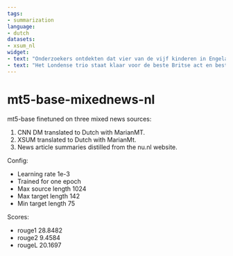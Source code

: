 ```yaml
---
tags:
- summarization
language: 
- dutch
datasets:
- xsum_nl
widget:
- text: "Onderzoekers ontdekten dat vier van de vijf kinderen in Engeland die op school lunches hadden gegeten, op school voedsel hadden geprobeerd dat ze thuis niet hadden geprobeerd.De helft van de ondervraagde ouders zei dat hun kinderen hadden gevraagd om voedsel dat ze op school hadden gegeten om thuis te worden gekookt.De enquête, van ongeveer 1.000 ouders, vond dat de meest populaire groenten wortelen, suikermaïs en erwten waren.Aubergine, kikkererwten en spinazie waren een van de minst populaire.Van de ondervraagde ouders, 628 hadden kinderen die lunches op school aten. (% duidt op een deel van de ouders die zeiden dat hun kind elke groente zou eten) England's School Food Trust gaf opdracht tot het onderzoek na een onderzoek door de Mumsnet-website suggereerde dat sommige ouders hun kinderen lunchpakket gaven omdat ze dachten dat ze te kieskeurig waren om iets anders te eten. \"Schoolmaaltijden kunnen een geweldige manier zijn om ouders te helpen hun kinderen aan te moedigen om nieuw voedsel te proberen en om de verscheidenheid van voedsel in hun dieet te verhogen. \"Mumsnet medeoprichter, Carrie Longton, zei: \"Het krijgen van kinderen om gezond te eten is de droom van elke ouder, maar maaltijdtijden thuis kan vaak een slagveld en emotioneel geladen zijn. \"Vanuit Mumsnetters' ervaring lijkt het erop dat eenmaal op school is er een verlangen om in te passen bij iedereen anders en zelfs een aantal positieve peer pressure om op te scheppen over de verscheidenheid van wat voedsel je kunt eten. \"Schoolmaaltijden zijn ook verplaatst op nogal een beetje van toen Mumsnetters op school waren, met gezondere opties en meer afwisseling. \"Schoolmaaltijden in Engeland moeten nu voldoen aan strenge voedingsrichtlijnen.Ongeveer vier op de tien basisschoolkinderen in Engeland eten nu schoollunches, iets meer dan op middelbare scholen.Meer kinderen in Schotland eten schoollunches - ongeveer 46%.Het onderzoek werd online uitgevoerd tussen 26 februari en 5 maart onder een panel van ouders die ten minste één kind op school hadden van 4-17 jaar oud."
- text: "Het Londense trio staat klaar voor de beste Britse act en beste album, evenals voor twee nominaties in de beste song categorie. \"We kregen te horen zoals vanmorgen 'Oh I think you're genomineerd',\" zei Dappy. \"En ik was als 'Oh yeah, what one?' En nu zijn we genomineerd voor vier awards. Ik bedoel, wow! \"Bandmate Fazer voegde eraan toe: \"We dachten dat het het beste van ons was om met iedereen naar beneden te komen en hallo te zeggen tegen de camera's.En nu vinden we dat we vier nominaties hebben. \"De band heeft twee shots bij de beste song prijs, het krijgen van het knikje voor hun Tyncy Stryder samenwerking nummer één, en single Strong Again.Their album Uncle B zal ook gaan tegen platen van Beyonce en Kany \"Aan het eind van de dag zijn we dankbaar om te zijn waar we zijn in onze carrières. \"Als het niet gebeurt dan gebeurt het niet - live om te vechten een andere dag en blijven maken albums en hits voor de fans. \"Dappy onthulde ook dat ze kunnen worden optreden live op de avond.De groep zal doen Nummer Een en ook een mogelijke uitlevering van de War Child single, I Got Soul.Het liefdadigheidslied is een re-working van The Killers' All These Things That I've Done en is ingesteld op artiesten als Chipmunk, Ironik en Pixie Lott.Dit jaar zal Mobos worden gehouden buiten Londen voor de eerste keer, in Glasgow op 30 september.N-Dubz zei dat ze op zoek waren naar optredens voor hun Schotse fans en bogen over hun recente shows ten noorden van de Londense We hebben Aberdeen ongeveer drie of vier maanden geleden gedaan - we hebben die show daar verbrijzeld! Overal waar we heen gaan slaan we hem in elkaar!\""
---
```


# mt5-base-mixednews-nl

mt5-base finetuned on three mixed news sources:

 1. CNN DM translated to Dutch with MarianMT.
 2. XSUM translated to Dutch with MarianMt.
 3. News article summaries distilled from the nu.nl website.

Config:

 * Learning rate 1e-3
 * Trained for one epoch
 * Max source length 1024
 * Max target length 142
 * Min target length 75

Scores:

 * rouge1 28.8482
 * rouge2 9.4584
 * rougeL 20.1697
